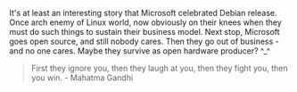 <!-- 
.. title: Hell just got frozen
.. slug: hell-just-got-frozen
.. date: 2015-04-27 23:07:46 UTC+02:00
.. tags: hell, microsoft, debian
.. link: 
.. description: 
.. type: text
-->

It's at least an interesting story that Microsoft celebrated Debian release.
Once arch enemy of Linux world, now obviously on their knees when they must do
such things to sustain their business model. Next stop, Microsoft goes open
source, and still nobody cares. Then they go out of business - and no one
cares. Maybe they survive as open hardware producer? ^_^

> First they ignore you, then they laugh at you, then they fight you, then you
win. \- Mahatma Gandhi
